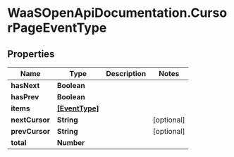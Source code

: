 # WaaSOpenApiDocumentation.CursorPageEventType

## Properties

Name | Type | Description | Notes
------------ | ------------- | ------------- | -------------
**hasNext** | **Boolean** |  | 
**hasPrev** | **Boolean** |  | 
**items** | [**[EventType]**](EventType.md) |  | 
**nextCursor** | **String** |  | [optional] 
**prevCursor** | **String** |  | [optional] 
**total** | **Number** |  | 


